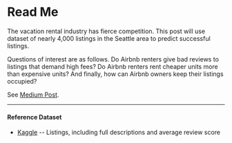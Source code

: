 
# Read Me
The vacation rental industry has fierce competition. This post will use dataset of nearly 4,000 listings in the Seattle area to predict successful listings.

Questions of interest are as follows. Do Airbnb renters give bad reviews to listings that demand high fees? Do Airbnb renters rent cheaper units more than expensive units? And finally, how can Airbnb owners keep their listings occupied?

See [Medium Post](https://bystrand.medium.com/how-to-ensure-your-airbnb-rental-gets-rented-4dd9b96bee99).

- - -
#### Reference Dataset

* [Kaggle](https://www.kaggle.com/airbnb/seattle)  -- 
Listings, including full descriptions and average review score
   